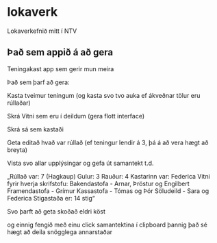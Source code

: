 # lokaverk

Lokaverkefnið mitt í NTV

## Það sem appið á að gera

Teningakast app sem gerir mun meira

Það sem þarf að gera:

Kasta tveimur teningum (og kasta svo tvo auka ef ákveðnar tölur eru rúllaðar)

Skrá Vitni sem eru í deildum (gera flott interface)

Skrá sá sem kastaði 

Geta editað hvað var rúllað (ef teningur lendir á 3, þá á að vera hægt að breyta)

Vista svo allar upplýsingar og gefa út samantekt t.d.

„Rúllað var: 7 (Hagkaup)
Gulur: 3
Rauður: 4
Kastarinn var: Federica
Vitni fyrir hverja skrifstofu:
Bakendastofa -  Arnar, Þröstur og Engilbert
Framendastofa - Grímur
Kassastofa - Tómas og Þór
Söludeild - Sara og Federica
Stigastaða er:  14 stig“

Svo þarft að geta skoðað eldri köst

og einnig fengið með einu click samantektina í clipboard þannig það sé hægt að deila snögglega annarstaðar



